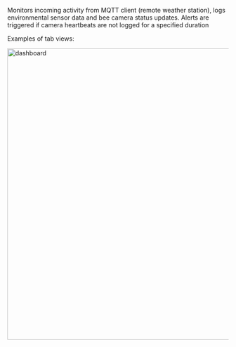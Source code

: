 Monitors incoming activity from MQTT client (remote weather station), logs environmental sensor data and bee camera status updates. 
Alerts are triggered if camera heartbeats are not logged for a specified duration

Examples of tab views:

<img width="636" height="665" alt="dashboard" src="https://github.com/user-attachments/assets/7826804a-ae81-4f2e-aa56-71878acf40ee" />

